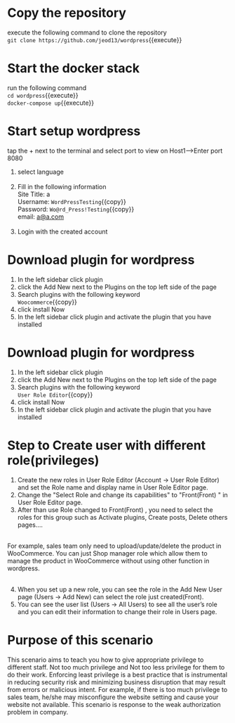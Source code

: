# Copy the repository 
execute the following command to clone the repository<br />
`git clone https://github.com/jeod13/wordpress`{{execute}}

# Start the docker stack
run the following command<br />
`cd wordpress`{{execute}}<br />
`docker-compose up`{{execute}}

# Start setup wordpress
tap the + next to the terminal and select port to view on Host1-->Enter port 8080

1. select language<br /><br />
2. Fill in the following information<br />
Site Title: a<br />
Username: `WordPressTesting`{{copy}}<br />
Password: `Wo@rd_Press!Testing`{{copy}}<br />
email: a@a.com<br /><br />
3. Login with the created account

# Download plugin for wordpress
1. In the left sidebar click plugin
2. click the Add New next to the Plugins on the top left side of the page
3. Search plugins with the following keyword<br />
`Woocommerce`{{copy}}<br />
4. click install Now<br />
5. In the left sidebar click plugin and activate the plugin that you have installed<br />

# Download plugin for wordpress
1. In the left sidebar click plugin
2. click the Add New next to the Plugins on the top left side of the page
3. Search plugins with the following keyword<br />
`User Role Editor`{{copy}}<br />
4. click install Now<br />
5. In the left sidebar click plugin and activate the plugin that you have installed<br />

# Step to Create user with different role(privileges)
1. Create the new roles in User Role Editor (Account -> User Role Editor) and set the Role name and display name in User Role Editor page.<br />
2. Change the "Select Role and change its capabilities" to "Front(Front) " in User Role Editor page.<br />
3. After than use Role changed to Front(Front) , you need to select the roles for this group such as Activate plugins, Create posts, Delete others pages….<br /><br />

For example, sales team only need to upload/update/delete the product in WooCommerce. You can just Shop manager role which allow them to manage the product in WooCommerce without using other function in wordpress. <br /><br />

4. When you set up a new role, you can see the role in the Add New User page (Users -> Add New) can select the role just created(Front).<br />
5. You can see the user list (Users -> All Users) to see all the user’s role and you can edit their information to change their role in Users page.<br />

# Purpose of this scenario
This scenario aims to teach you how to give appropriate privilege to different staff. Not too much privilege and Not too less privilege for them to do their work. Enforcing least privilege is a best practice that is instrumental in reducing security risk and minimizing business disruption that may result from errors or malicious intent. For example, if there is too much privilege to sales team, he/she may misconfigure the website setting and cause your website not available. This scenario is response to the weak authorization problem in company.
